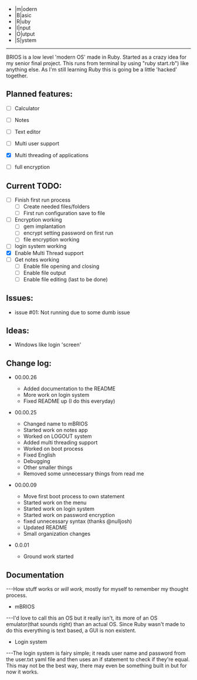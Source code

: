 + |m|odern
+ |B|asic 
+ |R|uby
+ |I|nput
+ |O|utput
+ |S|ystem

-------------
BRIOS is a low level 'modern OS' made in Ruby. Started as a crazy idea for my senior final 
project. This runs from terminal by using "ruby start.rb") like anything else. As I'm still learning
Ruby this is going be a little 'hacked' together.

Planned features:
-------------
- [ ] Calculator
- [ ] Notes
- [ ] Text editor
- [ ] Multi user support
- [x] Multi threading of applications 
- [ ] full encryption


Current TODO:
-------------
- [ ] Finish first run process
	- [ ] Create needed files/folders 
	- [ ] First run configuration save to file 
- [ ] Encryption working
	- [ ] gem implantation
	- [ ] encrypt setting password on first run
	- [ ] file encryption working 
		
- [ ] login system working
- [x] Enable Multi Thread support
- [ ] Get notes working
	- [ ] Enable file opening and closing 
	- [ ] Enable file output
	- [ ] Enable file editing (last to be done)

Issues:
-------------
+ issue #01: Not running due to some dumb issue
 
Ideas:
-------------
+ Windows like login 'screen' 

Change log:
-------------
+ 00.00.26
	+ Added documentation to the README
	+ More work on login system
	+ Fixed README up (I do this everyday)
+ 00.00.25
	+ Changed name to mBRIOS
	+ Started work on notes app
	+ Worked on LOGOUT system
	+ Added multi threading support 
	+ Worked on boot process 
	+ Fixed English
	+ Debugging 
	+ Other smaller things
	+ Removed some unnecessary things from read me
+ 00.00.09
	+ Move first boot process to own statement 
	+ Started work on the menu
	+ Started work on login system 
	+ Started work on password encryption 
	+ fixed unnecessary syntax (thanks @nulljosh)
	+ Updated README 
	+ Small organization changes
	
+ 0.0.01
	+ Ground work started 

Documentation
-------------
---How stuff works or *will* *work*, mostly for myself to remember my thought process.
+ mBRIOS

---I'd love to call this an OS but it really isn't, its more of an OS emulator(that sounds right) than an actual OS. Since Ruby wasn't made to do this everything is text based, a GUI is non existent.  


+ Login system 

---The login system is fairy simple; it reads user name and password from the user.txt yaml file and then uses an if statement to check if they're equal. This may not be the best way, there may even be something built in but for now it works.






